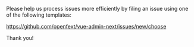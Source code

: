 Please help us process issues more efficiently by filing an
issue using one of the following templates:

<https://github.com/openfext/vue-admin-next/issues/new/choose>

Thank you!
